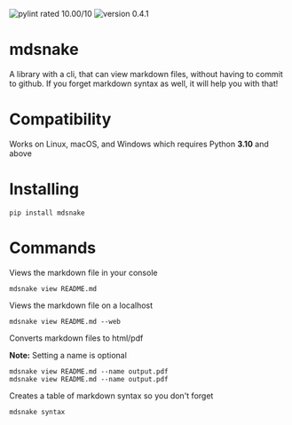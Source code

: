 ![pylint rated 10.00/10](https://img.shields.io/badge/pylint-10.00-green)
![version 0.4.1](https://img.shields.io/badge/version-v0.4.1-green)

# mdsnake

A library with a cli, that can view markdown files, without having to commit to github. If you forget markdown syntax as well, it will help you with that!

# Compatibility

Works on Linux, macOS, and Windows which requires Python **3.10** and above

# Installing

```
pip install mdsnake
```

# Commands

Views the markdown file in your console

```
mdsnake view README.md
```

Views the markdown file on a localhost

```
mdsnake view README.md --web
```

Converts markdown files to html/pdf

**Note:** Setting a name is optional

```
mdsnake view README.md --name output.pdf
mdsnake view README.md --name output.pdf
```

Creates a table of markdown syntax so you don't forget

```
mdsnake syntax
```
